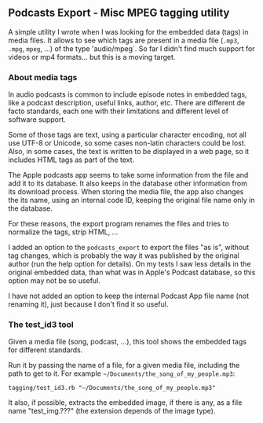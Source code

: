 ## Podcasts Export - Misc MPEG tagging utility

A simple utility I wrote when I was looking for the embedded data (tags) in media files. It allows to see which tags
are present in a media file (`.mp3`, `.mpg`, `mpeg`, ...) of the type 'audio/mpeg`. So far I didn't find much support
for videos or mp4 formats... but this is a moving target.

### About media tags

In audio podcasts is common to include episode notes in embedded tags, like a podcast description, useful links,
author, etc. There are different de facto standards, each one with their limitations and different level of software
support.

Some of those tags are text, using a particular character encoding, not all use UTF-8 or Unicode, so some cases
non-latin characters could be lost. Also, in some cases, the text is written to be displayed in a web page, so it
includes HTML tags as part of the text.

The Apple podcasts app seems to take some information from the file and add it to its database. It also keeps in the
database other information from its download process. When storing the media file, the app also changes the its name,
using an internal code ID, keeping the original file name only in the database.

For these reasons, the export program renames the files and tries to normalize the tags, strip HTML, ...

I added an option to the `podcasts_export` to export the files "as is", without tag changes, which is probably the way
it was published by the original author (run the help option for details). On my tests I saw less details in the
original embedded data, than what was in Apple's Podcast database, so this option may not be so useful.

I have not added an option to keep the internal Podcast App file name (not renaming it), just because I don't find it
so useful.

### The test_id3 tool

Given a media file (song, podcast, ...), this tool shows the embedded tags for different standards.

Run it by passing the name of a file, for a given media file, including the path to get to it. For example
`~/Documents/the_song_of_my_people.mp3`:

    tagging/test_id3.rb "~/Documents/the_song_of_my_people.mp3"

It also, if possible, extracts the embedded image, if there is any, as a file name "test_img.???" (the extension
depends of the image type).
